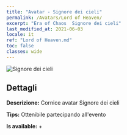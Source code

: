 ```yaml
---
title: "Avatar - Signore dei cieli"
permalink: /Avatars/Lord of Heaven/
excerpt: "Era of Chaos  Signore dei cieli"
last_modified_at: 2021-06-03
locale: it
ref: "Lord of Heaven.md"
toc: false
classes: wide
---
```

 ![Signore dei cieli](/images/a/avatarFrame_18.png)

## Dettagli

 **Descrizione:** Cornice avatar Signore dei cieli 

 **Tips:** Ottenibile partecipando all'evento 

 **Is available:**  + 

